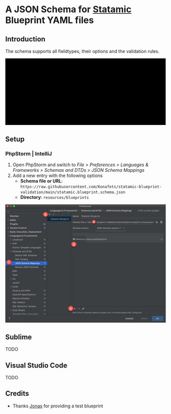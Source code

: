 # A JSON Schema for [Statamic](https://statamic.com/) Blueprint YAML files

## Introduction

The schema supports all fieldtypes, their options and the validation rules.  

![Example](assets/Demo.gif)

## Setup

### PhpStorm | IntelliJ

1. Open PhpStorm and switch to *File > Preferences > Languages & Frameworks > Schemas and DTDs > JSON Schema Mappings*
2. Add a new entry with the following options
   - **Schema file or URL**: `https://raw.githubusercontent.com/Konafets/statamic-blueprint-validation/main/statamic.blueprint.schema.json`
   - **Directory**: `resources/blueprints`

![Example](assets/setup.png)

## Sublime

TODO

## Visual Studio Code

TODO

## Credits

* Thanks [Jonas](https://github.com/jonassiewertsen) for providing a test blueprint
